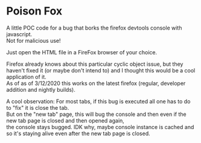 # Poison Fox
A little POC code for a bug that borks the firefox devtools console with javascript.  
Not for malicious use!

Just open the HTML file in a FireFox browser of your choice.


Firefox already knows about this particular cyclic object issue, but they haven't fixed it (or maybe don't intend to) and I thought this would be a cool application of it.  
As of as of 3/12/2020 this works on the latest firefox (regular, developer addition and nightly builds).


A cool observation: For most tabs, if this bug is executed all one has to do to "fix" it is close the tab.  
But on the "new tab" page, this will bug the console and then even if the new tab page is closed and then opened again,  
the console stays bugged. IDK why, maybe console instance is cached and so it's staying alive even after the new tab page is closed.
